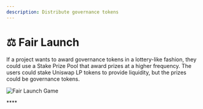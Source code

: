 ```yaml
---
description: Distribute governance tokens
---
```


# ⚖️ Fair Launch

If a project wants to award governance tokens in a lottery-like fashion, they could use a Stake Prize Pool that award prizes at a higher frequency.  The users could stake Uniswap LP tokens to provide liquidity, but the prizes could be governance tokens.

![Fair Launch Game](https://lh5.googleusercontent.com/JfbieQz6jQywXpR83XS67XMdpYGjRh2nWU71o544pc7zsgN3lUgFJnNBOOvfHNgB_25Fn6FyMWi1OLyd4XuxVxkUaZWU3NhCCabF0iVNPHnOZq7-1SztChoDNc-Su4Ij-9N534CN)

\*\*\*\*

